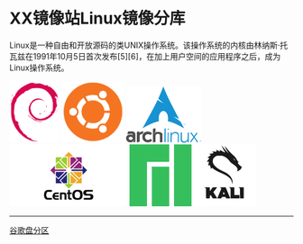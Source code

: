 <html>
<head>
 <h1>XX镜像站Linux镜像分库</h1>   
 <p>Linux是一种自由和开放源码的类UNIX操作系统。该操作系统的内核由林纳斯·托瓦兹在1991年10月5日首次发布[5][6]，在加上用户空间的应用程序之后，成为Linux操作系统。</p>
 <img src="debian.png" weigh="110" height="110">
 <img src="ubuntu.png" weigh="110" height="110">
 <img src="arch.png" weigh="110" height="100">
 <img src="centos.png" weigh="110" height="110">
 <img src="manjaro.png" weigh="110" height="110">
 <img src="kali.jpg" weigh="110" height="110">
<hr>
<a href="https://drive.google.com/folderview?id=1-ezS24DRV4eBY8lseYcXfMS-ui0Za47-">谷歌盘分区</a>
</head>
</html>
